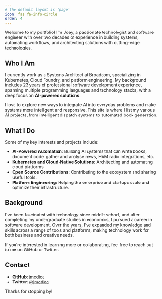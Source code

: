 ```yaml
---
# the default layout is 'page'
icon: fas fa-info-circle
order: 4
---
```



Welcome to my portfolio! I'm Joey, a passionate technologist and software engineer with over two decades of experience in building systems, automating workflows, and architecting solutions with cutting-edge technologies.

## Who I Am

I currently work as a Systems Architect at Broadcom, specializing in Kubernetes, Cloud Foundry, and platform engineering. My background includes 23 years of professional software development experience, spanning multiple programming languages and technology stacks, with a deep focus on **AI-powered solutions**.

I love to explore new ways to integrate AI into everyday problems and make systems more intelligent and responsive. This site is where I list my various AI projects, from intelligent dispatch systems to automated book generation.

## What I Do

Some of my key interests and projects include:
- **AI-Powered Automation**: Building AI systems that can write books, document code, gather and analyse news, HAM radio integrations, etc.
- **Kubernetes and Cloud-Native Solutions**: Architecting and automating cloud platforms.
- **Open Source Contributions**: Contributing to the ecosystem and sharing useful tools.
- **Platform Engineering**: Helping the enterprise and startups scale and optimize their infrastructure.

## Background

I've been fascinated with technology since middle school, and after completing my undergraduate studies in economics, I pursued a career in software development. Over the years, I’ve expanded my knowledge and skills across a range of tools and platforms, making technology work for both business and creative needs.

If you're interested in learning more or collaborating, feel free to reach out to me on GitHub or Twitter.

## Contact
- **GitHub**: [jmcdice](https://github.com/jmcdice)
- **Twitter**: [@jmcdice](https://twitter.com/jmcdice)

Thanks for stopping by!
